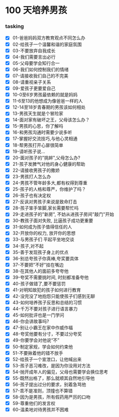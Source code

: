 # 100 天培养男孩


### tasking
- [x] 01-爸爸妈妈双方教育观点不同怎么办
- [x] 02-给孩子一个温馨和谐的家庭氛围
- [x] 03-不要放弃自我成长
- [x] 04-我们需要言出必行
- [x] 05-父母要学会知行合一
- [x] 06-我们如何控制我们的情绪
- [x] 07-请接收我们自己的不完美
- [x] 08-请重视亲子关系
- [x] 09-爱孩子更要爱自己
- [x]  10-0至6岁男孩最依赖的就是妈妈
- [x] 11-6至13的他想成为像爸爸一样的人
- [x] 12-14至18岁青春期的男孩该如何相处
- [x] 13-男孩天生就是个冒险家
- [x] 14-面对家有破坏之王，父母该怎么办？
- [x] 15-男孩的心思，你了解吗
- [x] 16-和男孩沟通时需要少说多听
- [x] 17-掌握好交流技巧,与他心灵相通
- [x] 18-帮男孩打开心扉很简单
- [x] 19-请听孩子说...
- [x] 20-面对孩子的"挑衅",父母怎么办?
- [x] 21-孩子发脾气对他的身心健康的帮助
- [x] 22-请接收男孩子的撒娇
- [x] 23-男孩打人怎么办
- [x] 24-男孩不管年龄多大,都有权得到尊重
- [x] 25-孩子的人格和尊严，你维护了吗？
- [x] 26-孩子也有决定权
- [x] 27-反讽对男孩子来说是致命打击
- [x] 28-孩子笨手笨脚,家长需要帮忙吗
- [x] 29-走进孩子的"新房", 不妨从进孩子房间"敲门"开始
- [x] 30-教孩子面对失败, 比逼孩子成功更重要
- [x] 31-如何成为孩子值得信任的人
- [x] 32-开放你的权力, 放开你的思想
- [x] 33-与男孩子们 平起平坐地交谈
- [x] 34-孩子,对不起
- [x] 35-善于发现孩子身上的优点
- [x] 36-别总夸孩子你真棒,夸奖要具体
- [x] 37-不要把"不好"挂在嘴边
- [x] 38-在其他人的面前多夸夸他
- [x] 39-夸奖不需要挑时间, 时刻都准备夸他
- [x] 40-孩子做错了,要不要惩罚
- [x] 41-对明知故犯的孩子如何进行教育
- [x] 42-没完没了地抱怨只能使孩子们感到无聊
- [x] 43-如何培养孩子反思和总结的习惯
- [x] 44-千万不要对孩子进行语言暴力
- [x] 45-如何批评也是一门学问
- [x] 46-你会讲故事吗?
- [x] 47-别让小霸王在家中作威作福
- [x] 48-夸奖他要有分寸，不要过分夸奖
- [x] 49-你要学会对他说“不”
- [x] 50-制定家规，学会如何约束他
- [x] 51-不要揪着他的错不放手
- [x] 52-给孩子一个宣泄口，让他喊出来
- [x] 53-孩子恶习难改，是因为你没用对方法
- [x] 54-抛开成年人的偏见，父母也需要学会换位思考
- [x] 55-既然出格了，那么就顺其自然地引导他
- [x] 56-孩子提出过分的要求，别着急骂他
- [x] 57-乖不是准则，顶撞也不算错
- [x] 58-因为是男孩，所有假药用严厉的口吻
- [x] 59-尊重他们的发言权
- [x] 60-温柔地对待男孩并不困难